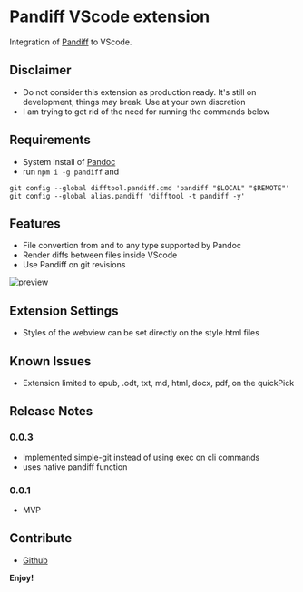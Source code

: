 # Pandiff VScode extension

Integration of [Pandiff](https://github.com/davidar/pandiff) to VScode.

## Disclaimer

- Do not consider this extension as production ready. It's still on development, things may break. Use at your own discretion
- I am trying to get rid of the need for running the commands below

## Requirements

- System install of [Pandoc](https://pandoc.org/installing.html)
- run ```npm i -g pandiff``` and
```
git config --global difftool.pandiff.cmd 'pandiff "$LOCAL" "$REMOTE"'
git config --global alias.pandiff 'difftool -t pandiff -y'
```

## Features

- File convertion from and to any type supported by Pandoc
- Render diffs between files inside VScode
- Use Pandiff on git revisions


![preview](https://raw.githubusercontent.com/carafelix/pandiff-vscode/main/img/gateway.gif)


## Extension Settings

- Styles of the webview can be set directly on the style.html files

## Known Issues

- Extension limited to epub, .odt, txt, md, html, docx, pdf, on the quickPick


## Release Notes

### 0.0.3

- Implemented simple-git instead of using exec on cli commands
- uses native pandiff function
### 0.0.1

- MVP

## Contribute

* [Github](https://github.com/carafelix/pandiff-vscode)

**Enjoy!**

